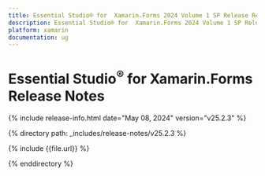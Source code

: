 ```yaml
---
title: Essential Studio® for  Xamarin.Forms 2024 Volume 1 SP Release Release Notes  
description: Essential Studio® for  Xamarin.Forms 2024 Volume 1 SP Release Release Notes  
platform: xamarin
documentation: ug
---
```


# Essential Studio<sup>®</sup> for  Xamarin.Forms  Release Notes  

{% include release-info.html date="May 08, 2024"  version="v25.2.3" %} 

{% directory path: _includes/release-notes/v25.2.3 %}

{% include {{file.url}} %}

{% enddirectory %}